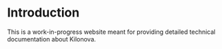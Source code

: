 # Introduction

This is a work-in-progress website meant for providing detailed technical documentation about Kilonova.
